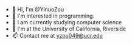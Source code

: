 - 👋 Hi, I'm @YinuoZou
- 👀 I'm interested in programming.
- 🌱 I am currently studying computer science
- 💞️ I'm at the University of California, Riverside
- 📫 Contact me at yzou049@ucr.edu


<!---
YinuoZou/YinuoZou is a ✨ special ✨ repository because its `README.md` (this file) appears on your GitHub profile.
You can click the Preview link to take a look at your changes.
--->
